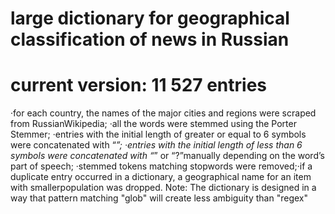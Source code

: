 # large dictionary for geographical classification of news in Russian
# current version: 11 527 entries

·for each country, the names of the major cities and regions were scraped from RussianWikipedia;
·all the words were stemmed using the Porter Stemmer;
·entries with the initial length of greater or equal to 6 symbols were concatenated with “*”;
·entries with the initial length of less than 6 symbols were concatenated with “*” or “?”manually depending on the word’s part of speech;
·stemmed tokens matching stopwords were removed;·if a duplicate entry occurred in a dictionary, a geographical name for an item with smallerpopulation was dropped.
Note:
The dictionary is designed in a way that pattern matching "glob" will create less ambiguity than "regex"


